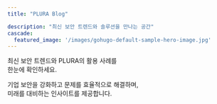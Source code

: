 ```yaml
---
title: "PLURA Blog"

description: "최신 보안 트렌드와 솔루션을 만나는 공간"
cascade:
  featured_image: '/images/gohugo-default-sample-hero-image.jpg'
---
```


최신 보안 트렌드와 PLURA의 활용 사례를  
한눈에 확인하세요.  

기업 보안을 강화하고 문제를 효율적으로 해결하며,  
미래를 대비하는 인사이트를 제공합니다.
